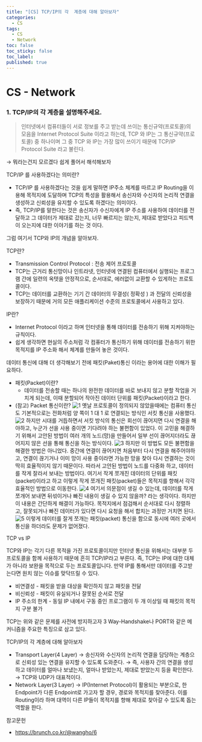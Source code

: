```yaml
---
title: "[CS] TCP/IP의 각  계층에 대해 알아보자"
categories:
  - CS
tags:
  - CS
  - Network
toc: false
toc_sticky: false
toc_label:
published: true
---
```


# CS - Network

### 1. TCP/IP의 각 계층을 설명해주세요.

> 인터넷에서 컴퓨터들이 서로 정보를 주고 받는데 쓰이는 통신규약(프로토콜)의 모음을
> Internet Protocol Suite 이라고 하는데, TCP 와 IP는 그 통신규약(프로토콜) 중 하나이며
> 그 중 TCP 와 IP는 가장 많이 쓰이기 때문에 TCP/IP Protocol Suite 라고 불린다.

→ 뭐라는건지 모르겠다 쉽게 풀어서 해석해보자

TCP/IP 를 사용하겠다는 의미란?

- TCP/IP 를 사용하겠다는 것을 쉽게 말하면 IP주소 체계를 따르고 IP Routing을 이용해 목적지에 도달하며 TCP의 특성을 활용해서 송신자와 수신자의 논리적 연결을 생성하고 신뢰성을 유지할 수 있도록 하겠다는 의미이다.
- 즉, TCP/IP를 말한다는 것은 송신자가 수신자에게 IP 주소를 사용하여 데이터를 전달하고 그 데이터가 제대로 갔는지, 너무 빠르지는 않는지, 제대로 받았다고 피드백이 오는지에 대한 이야기를 하는 것 이다.

그럼 여기서 TCP와 IP의 개념을 알아보자.

TCP란?

- Transmission Control Protocol : 전송 제어 프로토콜
- TCP는 근거리 통신망이나 인트라넷, 인터넷에 연결된 컴퓨터에서 실행되는 프로그램 간에
  일련의 옥텟을 안정적으로, 순서대로, 에러없이 교환할 수 있게하는 프로토콜이다.
- TCP는 데이터를 교환하는 기기 간 데이터의 무결성( 정확성 ) 과 전달의 신뢰성을 보장하기 때문에 거의 모든 애플리케이션 수준의 프로토콜에서 사용하고 있다.

IP란?

- Internet Protocol 이라고 하며 인터넷을 통해 데이터를 전송하기 위해 지켜야하는 규칙이다.
- 쉽게 생각하면 현실의 주소처럼 각 컴퓨터가 통신하기 위해 데이터를 전송하기 위한 목적지를 IP 주소화 해서 체계를 만들어 놓은 것이다.

데이터 통신에 대해 더 생각해보기 전에 패킷(Paket)통신 이라는 용어에 대한 이해가 필요하다.

- 패킷(Packet)이란?
  - 데이터를 전송할 때는 하나의 완전한 데이터를 바로 보내지 않고 분할 작업을 거치게 되는데, 이때 분할되어 작아진 데이터 단위를 패킷(Packet)이라고 한다.
- (참고) Packet 통신이란?
  ![1](https://user-images.githubusercontent.com/89567475/170160017-737be0f9-bd21-4c8e-a8a0-e98da70abba8.gif)
  옛날 프로토콜이 정의되지 않았을때에는 컴퓨터 통신도 기본적으로는 전화처럼 양 쪽이 1 대 1 로 연결되는 방식인 서킷 통신을 사용했다.
  ![2](https://user-images.githubusercontent.com/89567475/170160061-3715af1f-c706-48d0-acf2-7867cb8a3b8e.gif)
  하지만 시대를 거듭하면서 서킷 방식의 통신은 회선이 끊어지면 다시 연결을 해야하고, 누군가 선을 사용 중이면 기다려야 하는 불편함이 있었다.
  이 고민을 해결하기 위해서 고안된 방법이 여러 개의 노드(망)을 만들어서 일부 선이 끊어지더라도 끊어지지 않은 선을 통해 통신을 하는 방식이다.
  ![3](https://user-images.githubusercontent.com/89567475/170160065-c4ed5c2c-6888-46c1-b2e4-322554eb2bf5.gif)
  하지만 이 방법도 모든 불편함을 해결한 방법은 아니었다. 중간에 연결이 끊어지면 처음부터 다시 연결을 해주어야하고, 연결이 끊기거나 이미 망이 사용 중이라면 가능한 망을 찾아 다시 연결하는 것이 딱히 효율적이지 않기 때문이다.
  따라서 고안된 방법이 노드를 다중화 하고, 데이터를 작게 잘라서 보내는 방법이다. 여기서 작게 쪼개진 데이터의 단위를 패킷(packet)이라고 하고 이렇게 작게 쪼개진 패킷(packet)들은 목적지를 향해서 각각 효율적인 방법으로 이동한다.
  ![4](https://user-images.githubusercontent.com/89567475/170160070-ab0349ef-f391-425e-b472-f4846d5b4ff5.gif)
  여기서 의문점이 생길 수 있는데, 데이터를 작게 쪼개어 보내면 뒤섞이거나 빠진 내용이 생길 수 있지 않을까? 라는 생각이다.
  하지만 이 내용은 간단하게 해결이 가능하다. 목적지에서 점검해서 순서대로 다시 정렬하고, 잘못되거나 빠진 데이터가 있다면 다시 요청을 해서 합치는 과정만 거치면 된다.
  ![5](https://user-images.githubusercontent.com/89567475/170160075-8424f77b-6523-4a34-8eca-2db9412d9fe1.gif)
  이렇게 데이터를 잘게 쪼개는 패킷(packet) 통신을 함으로 동시에 여러 곳에서 통신을 하더라도 문제가 없어졌다.

TCP vs IP

TCP와 IP는 각기 다른 목적을 가진 프로토콜이지만 인터넷 통신을 위해서는 대부분 두 프로토콜을 함께 사용하기 때문에 흔히 TCP/IP라고 부른다. 즉, TCP는 IP에 대한 대체가 아니라 보완을 목적으로 두는 프로토콜입니다. 만약 IP를 통해서만 데이터를 주고받는다면 원치 않는 이슈를 맞닥뜨릴 수 있다.

- 비연결성 - 패킷을 받을 대상을 확인하지 않고 패킷을 전달
- 비신뢰성 - 패킷이 유실되거나 잘못된 순서로 전달
- IP 주소의 한계 - 동일 IP 내에서 구동 중인 프로그램이 두 개 이상일 때 패킷의 목적지 구분 불가

TCP는 위와 같은 문제를 사전에 방지하고자 3 Way-Handshake나 PORT와 같은 메커니즘을 주요한 특징으로 삼고 있다.

TCP/IP의 각 계층에 대해 알아보자

- Transport Layer(4 Layer)
  → 송신자와 수신자의 논리적 연결을 담당하는 계층으로 신뢰성 있는 연결을 유지할 수 있도록 도와준다.
  → 즉, 사용자 간의 연결을 생성하고 데이터를 얼마나 보냈는지, 얼마나 받았는지, 제대로 받았는지 등을 확인한다.
  → TCP와 UDP가 대표적이다.
- Network Layer(3 Layer)
  → IP(Internet Protocol)이 활용되는 부분으로, 한 Endpoint가 다른 Endpoint로 가고자 할 경우, 경로와 목적지를 찾아준다. 이를 Routing이라 하며 대역이 다른 IP들이 목적지를 향해 제대로 찾아갈 수 있도록 돕는 역할을 한다.

참고문헌

- https://brunch.co.kr/@wangho/6
